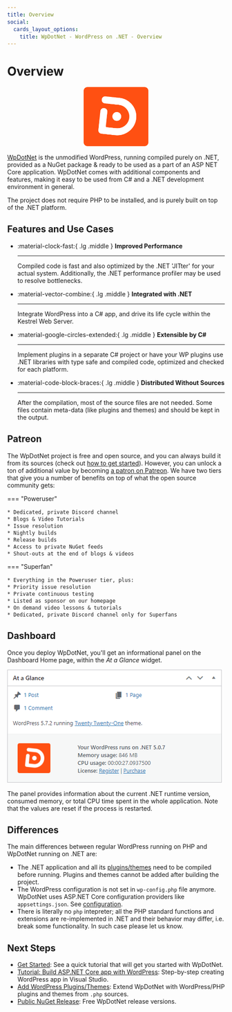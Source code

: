 ```yaml
---
title: Overview
social:
  cards_layout_options:
    title: WpDotNet - WordPress on .NET - Overview
---
```


# Overview

<div align="center">
  <img src="img/logo.png" width="150">
</div>

[WpDotNet](https://www.wpdotnet.com/) is the unmodified WordPress, running compiled purely on .NET, provided as a NuGet package & ready to be used as a part of an ASP NET Core application. WpDotNet comes with additional components and features, making it easy to be used from C# and a .NET development environment in general.

The project does not require PHP to be installed, and is purely built on top of the .NET platform.

## Features and Use Cases
<div class="grid cards" markdown>

-   :material-clock-fast:{ .lg .middle } __Improved Performance__

    ---

    Compiled code is fast and also optimized by the .NET 'JITter' for your actual system. Additionally, the .NET performance profiler may be used to resolve bottlenecks.

-   :material-vector-combine:{ .lg .middle } __Integrated with .NET__

    ---

     Integrate WordPress into a C# app, and drive its life cycle within the Kestrel Web Server.

-   :material-google-circles-extended:{ .lg .middle } __Extensible by C#__

    ---

    Implement plugins in a separate C# project or have your WP plugins use .NET libraries with type safe and compiled code, optimized and checked for each platform.

-   :material-code-block-braces:{ .lg .middle } __Distributed Without Sources__

    ---

    After the compilation, most of the source files are not needed. Some files contain meta-data (like plugins and themes) and should be kept in the output.

</div>

## Patreon
The WpDotNet project is free and open source, and you can always build it from its sources (check out [how to get started](getting-started.md)). However, you can unlock a ton of additional value by becoming [a patron on Patreon](https://www.patreon.com/pchpcompiler). We have two tiers that give you a number of benefits on top of what the open source community gets:

=== "Poweruser"

    * Dedicated, private Discord channel
    * Blogs & Video Tutorials
    * Issue resolution
    * Nightly builds
    * Release builds
    * Access to private NuGet feeds
    * Shout-outs at the end of blogs & videos

=== "Superfan"

    * Everything in the Poweruser tier, plus:
    * Priority issue resolution
    * Private continuous testing
    * Listed as sponsor on our homepage
    * On demand video lessons & tutorials
    * Dedicated, private Discord channel only for Superfans

## Dashboard

Once you deploy WpDotNet, you'll get an informational panel on the Dashboard Home page, within the *At a Glance* widget.

![WpDotNet At Glance](img/wp-dashboard-glance.png)

The panel provides information about the current .NET runtime version, consumed memory, or total CPU time spent in the whole application. Note that the values are reset if the process is restarted.

## Differences

The main differences between regular WordPress running on PHP and WpDotNet running on .NET are:

- The .NET application and all its [plugins/themes](plugins-php.md) need to be compiled before running. Plugins and themes cannot be added after building the project.
- The WordPress configuration is not set in `wp-config.php` file anymore. WpDotNet uses ASP.NET Core configuration providers like `appsettings.json`. See [configuration](configuration.md).
- There is literally no `php` intepreter; all the PHP standard functions and extensions are re-implemented in .NET and their behavior may differ, i.e. break some functionality. In such case please let us know.

## Next Steps

- [Get Started](getting-started.md): See a quick tutorial that will get you started with WpDotNet.
- [Tutorial: Build ASP.NET Core app with WordPress](tutorials/aspnetcore-wordpress.md): Step-by-step creating WordPress app in Visual Studio.
- [Add WordPress Plugins/Themes](plugins-php.md): Extend WpDotNet with WordPress/PHP plugins and themes from `.php` sources.
- [Public NuGet Release](https://www.nuget.org/packages/PeachPied.WordPress.AspNetCore/): Free WpDotNet release versions.